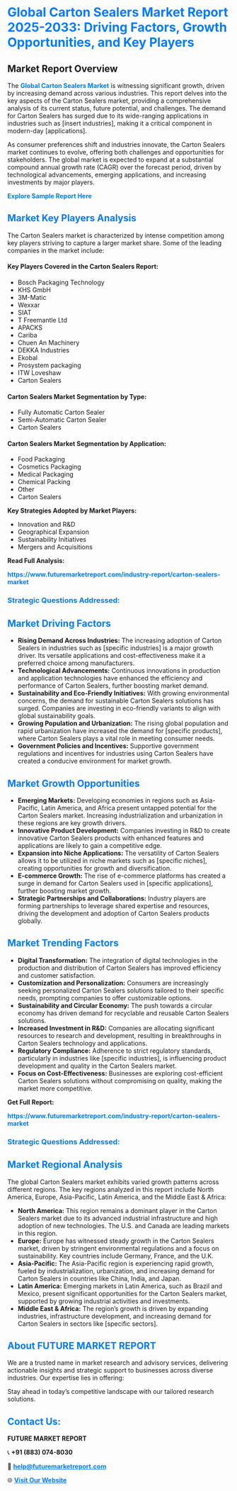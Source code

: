 <h1 style="color: #007BFF;">Global Carton Sealers Market Report 2025-2033: Driving Factors, Growth Opportunities, and Key Players</h1>

<section id="overview">
<h2>Market Report Overview</h2>
<p>The <a href="https://www.futuremarketreport.com/industry-report/carton-sealers-market" style="color: #007BFF; text-decoration: none;"><strong>Global Carton Sealers Market</strong></a> is witnessing significant growth, driven by increasing demand across various industries. This report delves into the key aspects of the Carton Sealers market, providing a comprehensive analysis of its current status, future potential, and challenges. The demand for Carton Sealers has surged due to its wide-ranging applications in industries such as [insert industries], making it a critical component in modern-day [applications].</p>
<p>As consumer preferences shift and industries innovate, the Carton Sealers market continues to evolve, offering both challenges and opportunities for stakeholders. The global market is expected to expand at a substantial compound annual growth rate (CAGR) over the forecast period, driven by technological advancements, emerging applications, and increasing investments by major players.</p>
</section>

<section id="overview">
<p><a href="https://www.futuremarketreport.com/request-sample/reportId=100577" style="color: #007BFF; text-decoration: none;"><strong>Explore Sample Report Here</strong></a></p>
</section>

<section id="key-players">
<h2 style="color: #007BFF;">Market Key Players Analysis</h2>
<p>The Carton Sealers market is characterized by intense competition among key players striving to capture a larger market share. Some of the leading companies in the market include:</p>
<h4>Key Players Covered in the Carton Sealers Report:</h4>
<ul><li>Bosch Packaging Technology</li><li>KHS GmbH</li><li>3M-Matic</li><li>Wexxar</li><li>SIAT</li><li>T Freemantle Ltd</li><li>APACKS</li><li>Cariba</li><li>Chuen An Machinery</li><li>DEKKA Industries</li><li>Ekobal</li><li>Prosystem packaging</li><li>ITW Loveshaw</li><li>Carton Sealers</li></ul>
<h4>Carton Sealers Market Segmentation by Type:</h4>
<ul><li>Fully Automatic Carton Sealer</li><li>Semi-Automatic Carton Sealer</li><li>Carton Sealers</li></ul>

<h4>Carton Sealers Market Segmentation by Application:</h4>
<ul><li>Food Packaging</li><li>Cosmetics Packaging</li><li>Medical Packaging</li><li>Chemical Packing</li><li>Other</li><li>Carton Sealers</li></ul>
<p><strong>Key Strategies Adopted by Market Players:</strong></p>
<ul>
<li>Innovation and R&D</li>
<li>Geographical Expansion</li>
<li>Sustainability Initiatives</li>
<li>Mergers and Acquisitions</li>
</ul>
</section>

<section>
<p><strong>Read Full Analysis: </strong></p><a href="https://www.futuremarketreport.com/industry-report/carton-sealers-market" style="color: #007BFF; text-decoration: none;"><strong>https://www.futuremarketreport.com/industry-report/carton-sealers-market</strong></a>
<h3 style="color: #007BFF;">Strategic Questions Addressed:</h3>
</section>

<section id="driving-factors">
<h2 style="color: #007BFF;">Market Driving Factors</h2>
<ul>
<li><strong>Rising Demand Across Industries:</strong> The increasing adoption of Carton Sealers in industries such as [specific industries] is a major growth driver. Its versatile applications and cost-effectiveness make it a preferred choice among manufacturers.</li>
<li><strong>Technological Advancements:</strong> Continuous innovations in production and application technologies have enhanced the efficiency and performance of Carton Sealers, further boosting market demand.</li>
<li><strong>Sustainability and Eco-Friendly Initiatives:</strong> With growing environmental concerns, the demand for sustainable Carton Sealers solutions has surged. Companies are investing in eco-friendly variants to align with global sustainability goals.</li>
<li><strong>Growing Population and Urbanization:</strong> The rising global population and rapid urbanization have increased the demand for [specific products], where Carton Sealers plays a vital role in meeting consumer needs.</li>
<li><strong>Government Policies and Incentives:</strong> Supportive government regulations and incentives for industries using Carton Sealers have created a conducive environment for market growth.</li>
</ul>
</section>

<section id="growth-opportunities">
<h2 style="color: #007BFF;">Market Growth Opportunities</h2>
<ul>
<li><strong>Emerging Markets:</strong> Developing economies in regions such as Asia-Pacific, Latin America, and Africa present untapped potential for the Carton Sealers market. Increasing industrialization and urbanization in these regions are key growth drivers.</li>
<li><strong>Innovative Product Development:</strong> Companies investing in R&D to create innovative Carton Sealers products with enhanced features and applications are likely to gain a competitive edge.</li>
<li><strong>Expansion into Niche Applications:</strong> The versatility of Carton Sealers allows it to be utilized in niche markets such as [specific niches], creating opportunities for growth and diversification.</li>
<li><strong>E-commerce Growth:</strong> The rise of e-commerce platforms has created a surge in demand for Carton Sealers used in [specific applications], further boosting market growth.</li>
<li><strong>Strategic Partnerships and Collaborations:</strong> Industry players are forming partnerships to leverage shared expertise and resources, driving the development and adoption of Carton Sealers products globally.</li>
</ul>
</section>

<section id="trending-factors">
<h2 style="color: #007BFF;">Market Trending Factors</h2>
<ul>
<li><strong>Digital Transformation:</strong> The integration of digital technologies in the production and distribution of Carton Sealers has improved efficiency and customer satisfaction.</li>
<li><strong>Customization and Personalization:</strong> Consumers are increasingly seeking personalized Carton Sealers solutions tailored to their specific needs, prompting companies to offer customizable options.</li>
<li><strong>Sustainability and Circular Economy:</strong> The push towards a circular economy has driven demand for recyclable and reusable Carton Sealers solutions.</li>
<li><strong>Increased Investment in R&D:</strong> Companies are allocating significant resources to research and development, resulting in breakthroughs in Carton Sealers technology and applications.</li>
<li><strong>Regulatory Compliance:</strong> Adherence to strict regulatory standards, particularly in industries like [specific industries], is influencing product development and quality in the Carton Sealers market.</li>
<li><strong>Focus on Cost-Effectiveness:</strong> Businesses are exploring cost-efficient Carton Sealers solutions without compromising on quality, making the market more competitive.</li>
</ul>
</section>

<section>
<p><strong>Get Full Report: </strong></p><a href="https://www.futuremarketreport.com/industry-report/carton-sealers-market" style="color: #007BFF; text-decoration: none;"><strong>https://www.futuremarketreport.com/industry-report/carton-sealers-market</strong></a>
<h3 style="color: #007BFF;">Strategic Questions Addressed:</h3>
</section>


<section id="regional-analysis">
<h2 style="color: #007BFF;">Market Regional Analysis</h2>
<p>The global Carton Sealers market exhibits varied growth patterns across different regions. The key regions analyzed in this report include North America, Europe, Asia-Pacific, Latin America, and the Middle East & Africa:</p>
<ul>
<li><strong>North America:</strong> This region remains a dominant player in the Carton Sealers market due to its advanced industrial infrastructure and high adoption of new technologies. The U.S. and Canada are leading markets in this region.</li>
<li><strong>Europe:</strong> Europe has witnessed steady growth in the Carton Sealers market, driven by stringent environmental regulations and a focus on sustainability. Key countries include Germany, France, and the U.K.</li>
<li><strong>Asia-Pacific:</strong> The Asia-Pacific region is experiencing rapid growth, fueled by industrialization, urbanization, and increasing demand for Carton Sealers in countries like China, India, and Japan.</li>
<li><strong>Latin America:</strong> Emerging markets in Latin America, such as Brazil and Mexico, present significant opportunities for the Carton Sealers market, supported by growing industrial activities and investments.</li>
<li><strong>Middle East & Africa:</strong> The region’s growth is driven by expanding industries, infrastructure development, and increasing demand for Carton Sealers in sectors like [specific sectors].</li>
</ul>
</section>

<footer>
<h2 style="color: #007BFF;">About FUTURE MARKET REPORT</h2>
<p>We are a trusted name in market research and advisory services, delivering actionable insights and strategic support to businesses across diverse industries. Our expertise lies in offering:</p>

<p>Stay ahead in today’s competitive landscape with our tailored research solutions.</p>

<h2 style="color: #007BFF;">Contact Us:</h2>
<p><strong>FUTURE MARKET REPORT</strong></p>
<p>📞 <strong>+91 (883) 074-8030</strong></p>
<p>📧 <strong><a href="mailto:help@futuremarketreport.com" style="color: #007BFF;">help@futuremarketreport.com</a></strong></p>
<p>🌐 <strong><a href="https://www.futuremarketreport.com/" style="color: #007BFF;">Visit Our Website</a></strong></p>
</footer>